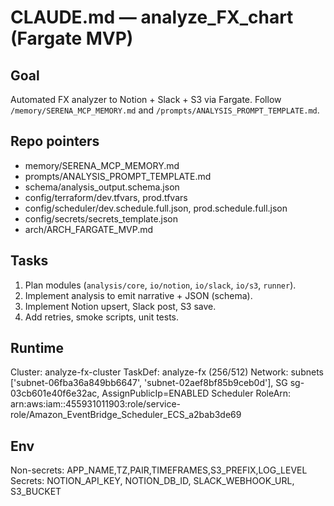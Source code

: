 # CLAUDE.md — analyze_FX_chart (Fargate MVP)

## Goal
Automated FX analyzer to Notion + Slack + S3 via Fargate. Follow `/memory/SERENA_MCP_MEMORY.md` and `/prompts/ANALYSIS_PROMPT_TEMPLATE.md`.

## Repo pointers
- memory/SERENA_MCP_MEMORY.md
- prompts/ANALYSIS_PROMPT_TEMPLATE.md
- schema/analysis_output.schema.json
- config/terraform/dev.tfvars, prod.tfvars
- config/scheduler/dev.schedule.full.json, prod.schedule.full.json
- config/secrets/secrets_template.json
- arch/ARCH_FARGATE_MVP.md

## Tasks
1. Plan modules (`analysis/core`, `io/notion`, `io/slack`, `io/s3`, `runner`).
2. Implement analysis to emit narrative + JSON (schema).
3. Implement Notion upsert, Slack post, S3 save.
4. Add retries, smoke scripts, unit tests.

## Runtime
Cluster: analyze-fx-cluster
TaskDef: analyze-fx (256/512)
Network: subnets ['subnet-06fba36a849bb6647', 'subnet-02aef8bf85b9ceb0d'], SG sg-03cb601e40f6e32ac, AssignPublicIp=ENABLED
Scheduler RoleArn: arn:aws:iam::455931011903:role/service-role/Amazon_EventBridge_Scheduler_ECS_a2bab3de69

## Env
Non-secrets: APP_NAME,TZ,PAIR,TIMEFRAMES,S3_PREFIX,LOG_LEVEL
Secrets: NOTION_API_KEY, NOTION_DB_ID, SLACK_WEBHOOK_URL, S3_BUCKET
